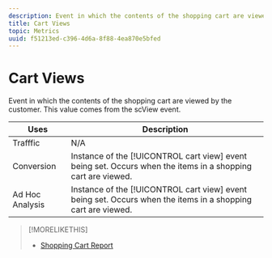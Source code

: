 ```yaml
---
description: Event in which the contents of the shopping cart are viewed by the customer. This value comes from the scView event.
title: Cart Views
topic: Metrics
uuid: f51213ed-c396-4d6a-8f88-4ea870e5bfed
---
```


# Cart Views

Event in which the contents of the shopping cart are viewed by the customer. This value comes from the scView event.

|  Uses  | Description  |
|---|---|
|  Trafffic  | N/A  |
|  Conversion  |Instance of the [!UICONTROL cart view] event being set. Occurs when the items in a shopping cart are viewed.  |
|  Ad Hoc Analysis  |Instance of the [!UICONTROL cart view] event being set. Occurs when the items in a shopping cart are viewed.  |

>[!MORELIKETHIS]
>
>* [Shopping Cart Report](/help/components/c-variables/dimensionslist/reports-shopping-cart.md)
